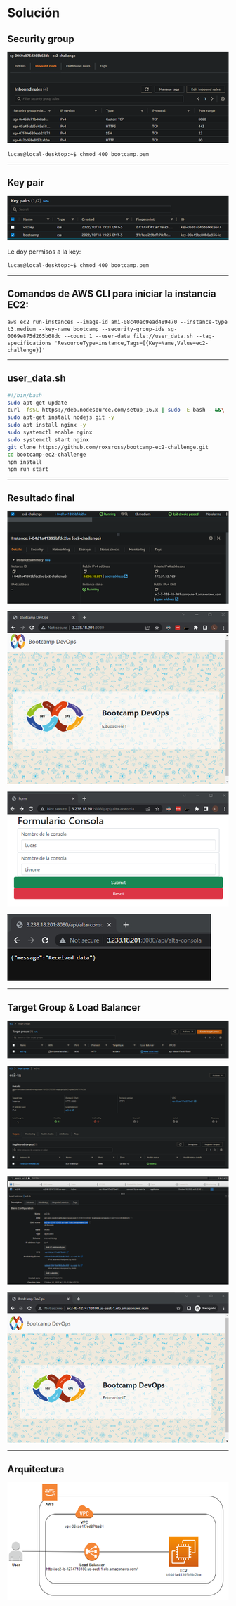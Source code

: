 # Solución

## Security group
![1](../pictures/ec2-challenge-1.png)



```Bash
lucas@local-desktop:~$ chmod 400 bootcamp.pem
```

---
## Key pair
![5](../pictures/ec2-challenge-2.png)


Le doy permisos a la key:
```Bash
lucas@local-desktop:~$ chmod 400 bootcamp.pem
```

---

## Comandos de AWS CLI para iniciar la instancia EC2:
 
```
aws ec2 run-instances --image-id ami-08c40ec9ead489470 --instance-type t3.medium --key-name bootcamp --security-group-ids sg-0069e875d265b68dc --count 1 --user-data file://user_data.sh --tag-specifications 'ResourceType=instance,Tags=[{Key=Name,Value=ec2-challenge}]'
```

---

## user_data.sh
```bash
#!/bin/bash     
sudo apt-get update
curl -fsSL https://deb.nodesource.com/setup_16.x | sudo -E bash - &&\
sudo apt-get install nodejs git -y
sudo apt install nginx -y
sudo systemctl enable nginx     
sudo systemctl start nginx
git clone https://github.com/roxsross/bootcamp-ec2-challenge.git
cd bootcamp-ec2-challenge
npm install
npm run start
```

---
## Resultado final

![3](../pictures/ec2-challenge-3.png)

![4](../pictures/ec2-challenge-4.png)

![5](../pictures/ec2-challenge-5.png)

![6](../pictures/ec2-challenge-6.png)

---

## Target Group & Load Balancer

![7](../pictures/ec2-challenge-7.png)

![7bis](../pictures/ec2-challenge-7bis.png)

![8](../pictures/ec2-challenge-8.png)

![9](../pictures/ec2-challenge-9.png)

---

## Arquitectura

![10](../pictures/ec2-challenge-10.png)